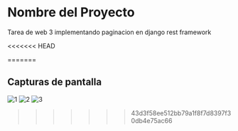 # Nombre del Proyecto
Tarea de web 3 implementando paginacion en django rest framework

<<<<<<< HEAD

=======
## Capturas de pantalla
![1](https://github.com/user-attachments/assets/9a30e2e9-5827-4ad2-aecc-e66dc1e7fad5)
![2](https://github.com/user-attachments/assets/1f0faf12-9c96-4b81-b410-2e6624ce9f5f)
![3](https://github.com/user-attachments/assets/860ec9e2-0ef5-44a3-87c9-270bc3d5c59a)
>>>>>>> 43d3f58ee512bb79a1f8f7d8397f30db4e75ac66
